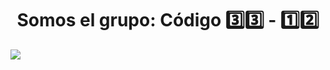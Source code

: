 <div align="center">
<h1 align="center"> Somos el grupo: Código 3️⃣3️⃣ - 1️⃣2️⃣ </h1>
</div>
<img src="https://github.com/CodeStrong2023/Codigo-33-12/assets/135768992/4b89c31f-4366-45c1-b2fc-e8b0f518235a">
